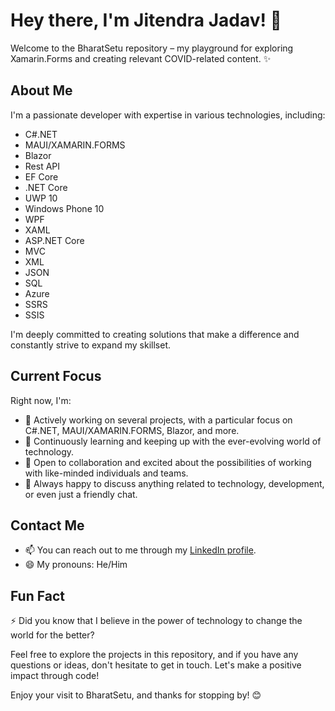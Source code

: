 # Hey there, I'm Jitendra Jadav! 👋

Welcome to the BharatSetu repository – my playground for exploring Xamarin.Forms and creating relevant COVID-related content. ✨

## About Me

I'm a passionate developer with expertise in various technologies, including:

- C#.NET
- MAUI/XAMARIN.FORMS
- Blazor
- Rest API
- EF Core
- .NET Core
- UWP 10
- Windows Phone 10
- WPF
- XAML
- ASP.NET Core
- MVC
- XML
- JSON
- SQL
- Azure
- SSRS
- SSIS

I'm deeply committed to creating solutions that make a difference and constantly strive to expand my skillset. 

## Current Focus

Right now, I'm:

- 🔭 Actively working on several projects, with a particular focus on C#.NET, MAUI/XAMARIN.FORMS, Blazor, and more.
- 🌱 Continuously learning and keeping up with the ever-evolving world of technology.
- 👯 Open to collaboration and excited about the possibilities of working with like-minded individuals and teams.
- 💬 Always happy to discuss anything related to technology, development, or even just a friendly chat.

## Contact Me

- 📫 You can reach out to me through my [LinkedIn profile]([https://www.linkedin.com/in/jitendrajadav/](https://www.linkedin.com/in/jjadav/)).
- 😄 My pronouns: He/Him

## Fun Fact

⚡ Did you know that I believe in the power of technology to change the world for the better?

Feel free to explore the projects in this repository, and if you have any questions or ideas, don't hesitate to get in touch. Let's make a positive impact through code!

Enjoy your visit to BharatSetu, and thanks for stopping by! 😊
